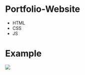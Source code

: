 # Portfolio-Website
- HTML
- CSS
- JS

# Example
![](https://cdn.discordapp.com/attachments/628921476552065053/941641049359663154/unknown.png)
